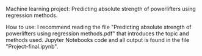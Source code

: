 Machine learning project: Predicting absolute strength of powerlifters using regression methods.

How to use: I recommend reading the file "Predicting absolute strength of powerlifters using regression methods.pdf" that introduces the topic and methods used.
Jupyter Notebooks code and all output is found in the file "Project-final.ipynb".
